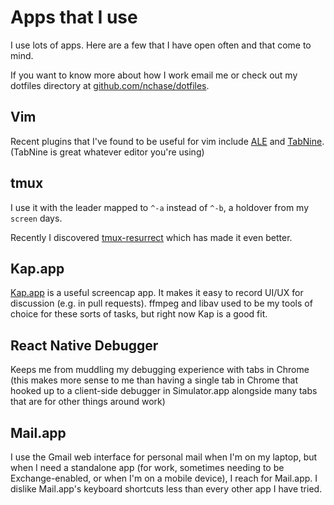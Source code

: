 # Apps that I use

I use lots of apps. Here are a few that I have open often and that come to
mind.

If you want to know more about how I work email me or check out my dotfiles
directory at [github.com/nchase/dotfiles](https://github.com/nchase/dotfiles).

## Vim

Recent plugins that I've found to be useful for vim include [ALE](https://github.com/dense-analysis/ale)
and [TabNine](https://tabnine.com). (TabNine is great whatever editor you're using)

## tmux

I use it with the leader mapped to `^-a` instead of `^-b`, a holdover from my
`screen` days.

Recently I discovered [tmux-resurrect](https://github.com/tmux-plugins/tmux-resurrect)
which has made it even better.

## Kap.app

[Kap.app](https://getkap.co) is a useful screencap app. It makes it easy to
record UI/UX for discussion (e.g. in pull requests). ffmpeg and libav used to
be my tools of choice for these sorts of tasks, but right now Kap is a good
fit.

## React Native Debugger

Keeps me from muddling my debugging experience with tabs in Chrome (this makes
more sense to me than having a single tab in Chrome that hooked up to a
client-side debugger in Simulator.app alongside many tabs that are for other
things around work)

## Mail.app

I use the Gmail web interface for personal mail when I'm on my laptop, but when
I need a standalone app (for work, sometimes needing to be Exchange-enabled, or
when I'm on a mobile device), I reach for Mail.app. I dislike Mail.app's
keyboard shortcuts less than every other app I have tried.
